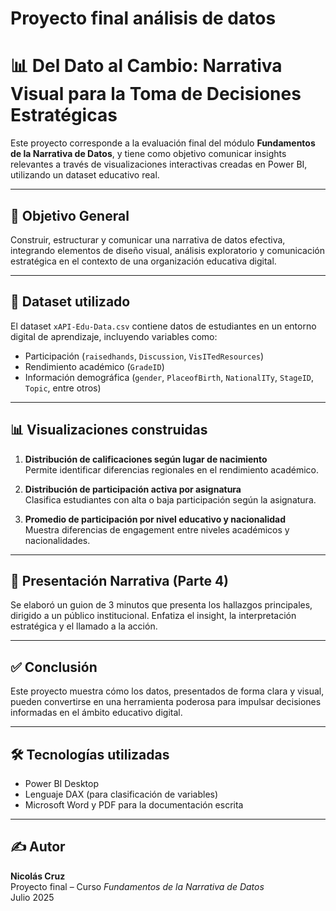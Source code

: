 # Proyecto final análisis de datos
# 📊 Del Dato al Cambio: Narrativa Visual para la Toma de Decisiones Estratégicas

Este proyecto corresponde a la evaluación final del módulo **Fundamentos de la Narrativa de Datos**, y tiene como objetivo comunicar insights relevantes a través de visualizaciones interactivas creadas en Power BI, utilizando un dataset educativo real.

---

## 🧠 Objetivo General

Construir, estructurar y comunicar una narrativa de datos efectiva, integrando elementos de diseño visual, análisis exploratorio y comunicación estratégica en el contexto de una organización educativa digital.

---

## 📌 Dataset utilizado

El dataset `xAPI-Edu-Data.csv` contiene datos de estudiantes en un entorno digital de aprendizaje, incluyendo variables como:

- Participación (`raisedhands`, `Discussion`, `VisITedResources`)
- Rendimiento académico (`GradeID`)
- Información demográfica (`gender`, `PlaceofBirth`, `NationalITy`, `StageID`, `Topic`, entre otros)

---

## 📊 Visualizaciones construidas

1. **Distribución de calificaciones según lugar de nacimiento**  
   Permite identificar diferencias regionales en el rendimiento académico.

2. **Distribución de participación activa por asignatura**  
   Clasifica estudiantes con alta o baja participación según la asignatura.

3. **Promedio de participación por nivel educativo y nacionalidad**  
   Muestra diferencias de engagement entre niveles académicos y nacionalidades.

---

## 🎤 Presentación Narrativa (Parte 4)

Se elaboró un guion de 3 minutos que presenta los hallazgos principales, dirigido a un público institucional. Enfatiza el insight, la interpretación estratégica y el llamado a la acción.

---

## ✅ Conclusión

Este proyecto muestra cómo los datos, presentados de forma clara y visual, pueden convertirse en una herramienta poderosa para impulsar decisiones informadas en el ámbito educativo digital.

---

## 🛠️ Tecnologías utilizadas

- Power BI Desktop
- Lenguaje DAX (para clasificación de variables)
- Microsoft Word y PDF para la documentación escrita

---

## ✍️ Autor

**Nicolás Cruz**  
Proyecto final – Curso *Fundamentos de la Narrativa de Datos*  
Julio 2025

